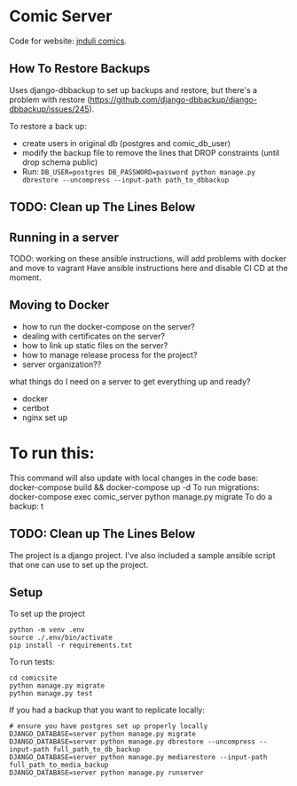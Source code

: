 # Comic Server

Code for website: [jnduli comics](https://comics.jnduli.co.ke).


## How To Restore Backups
Uses django-dbbackup to set up backups and restore, but there's a
problem with restore
(https://github.com/django-dbbackup/django-dbbackup/issues/245).

To restore a back up:
- create users in original db (postgres and comic_db_user)
- modify the backup file to remove the lines that DROP constraints
  (until drop schema public)
- Run:
  `DB_USER=postgres DB_PASSWORD=password python manage.py dbrestore --uncompress --input-path path_to_dbbackup`    

## TODO: Clean up The Lines Below

## Running in a server
TODO: working on these ansible instructions, will add problems with
docker and move to vagrant
Have ansible instructions here and disable CI CD at the moment.

## Moving to Docker
- how to run the docker-compose on the server?
- dealing with certificates on the server?
- how to link up static files on the server?
- how to manage release process for the project?
- server organization??


what things do I need on a server to get everything up and ready?
- docker
- certbot
- nginx set up

# To run this:
This command will also update with local changes in the code base:
    docker-compose build && docker-compose up -d
To run migrations:
    docker-compose exec comic_server python manage.py migrate
To do a backup:
t

## TODO: Clean up The Lines Below

The project is a django project. I've also included a sample ansible
script that one can use to set up the project.

## Setup
To set up the project

```
python -m venv .env
source ./.env/bin/activate
pip install -r requirements.txt
```

To run tests:

```
cd comicsite
python manage.py migrate
python manage.py test
```

If you had a backup that you want to replicate locally:

```
# ensure you have postgres set up properly locally
DJANGO_DATABASE=server python manage.py migrate
DJANGO_DATABASE=server python manage.py dbrestore --uncompress --input-path full_path_to_db_backup
DJANGO_DATABASE=server python manage.py mediarestore --input-path full_path_to_media_backup
DJANGO_DATABASE=server python manage.py runserver
```

